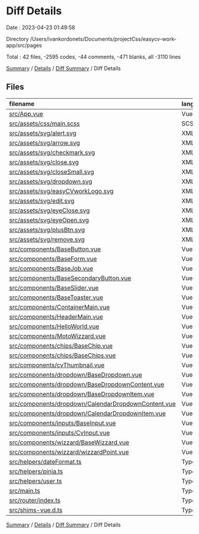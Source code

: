 # Diff Details

Date : 2023-04-23 01:49:58

Directory /Users/ivankordonets/Documents/projectCss/easycv-work-app/src/pages

Total : 42 files,  -2595 codes, -44 comments, -471 blanks, all -3110 lines

[Summary](results.md) / [Details](details.md) / [Diff Summary](diff.md) / Diff Details

## Files
| filename | language | code | comment | blank | total |
| :--- | :--- | ---: | ---: | ---: | ---: |
| [src/App.vue](/src/App.vue) | Vue | -16 | -5 | -3 | -24 |
| [src/assets/css/main.scss](/src/assets/css/main.scss) | SCSS | -18 | 0 | -6 | -24 |
| [src/assets/svg/alert.svg](/src/assets/svg/alert.svg) | XML | -3 | 0 | -1 | -4 |
| [src/assets/svg/arrow.svg](/src/assets/svg/arrow.svg) | XML | -5 | 0 | -1 | -6 |
| [src/assets/svg/checkmark.svg](/src/assets/svg/checkmark.svg) | XML | -3 | 0 | -1 | -4 |
| [src/assets/svg/close.svg](/src/assets/svg/close.svg) | XML | -3 | 0 | -1 | -4 |
| [src/assets/svg/closeSmall.svg](/src/assets/svg/closeSmall.svg) | XML | -3 | 0 | -1 | -4 |
| [src/assets/svg/dropdown.svg](/src/assets/svg/dropdown.svg) | XML | -3 | 0 | -1 | -4 |
| [src/assets/svg/easyCVworkLogo.svg](/src/assets/svg/easyCVworkLogo.svg) | XML | -4 | 0 | -1 | -5 |
| [src/assets/svg/edit.svg](/src/assets/svg/edit.svg) | XML | -3 | 0 | -1 | -4 |
| [src/assets/svg/eyeClose.svg](/src/assets/svg/eyeClose.svg) | XML | -10 | 0 | -1 | -11 |
| [src/assets/svg/eyeOpen.svg](/src/assets/svg/eyeOpen.svg) | XML | -3 | 0 | -1 | -4 |
| [src/assets/svg/plusBtn.svg](/src/assets/svg/plusBtn.svg) | XML | -3 | 0 | -1 | -4 |
| [src/assets/svg/remove.svg](/src/assets/svg/remove.svg) | XML | -3 | 0 | -1 | -4 |
| [src/components/BaseButton.vue](/src/components/BaseButton.vue) | Vue | -44 | 0 | -5 | -49 |
| [src/components/BaseForm.vue](/src/components/BaseForm.vue) | Vue | -337 | -1 | -61 | -399 |
| [src/components/BaseJob.vue](/src/components/BaseJob.vue) | Vue | -186 | 0 | -31 | -217 |
| [src/components/BaseSecondaryButton.vue](/src/components/BaseSecondaryButton.vue) | Vue | -49 | 0 | -8 | -57 |
| [src/components/BaseSlider.vue](/src/components/BaseSlider.vue) | Vue | -133 | 0 | -21 | -154 |
| [src/components/BaseToaster.vue](/src/components/BaseToaster.vue) | Vue | -62 | 0 | -12 | -74 |
| [src/components/ContainerMain.vue](/src/components/ContainerMain.vue) | Vue | -17 | 0 | -3 | -20 |
| [src/components/HeaderMain.vue](/src/components/HeaderMain.vue) | Vue | -119 | 0 | -27 | -146 |
| [src/components/HelloWorld.vue](/src/components/HelloWorld.vue) | Vue | -24 | -29 | -5 | -58 |
| [src/components/MotoWizzard.vue](/src/components/MotoWizzard.vue) | Vue | -93 | 0 | -15 | -108 |
| [src/components/chips/BaseChip.vue](/src/components/chips/BaseChip.vue) | Vue | -52 | 0 | -10 | -62 |
| [src/components/chips/BaseChips.vue](/src/components/chips/BaseChips.vue) | Vue | -141 | 0 | -20 | -161 |
| [src/components/cvThumbnail.vue](/src/components/cvThumbnail.vue) | Vue | -68 | 0 | -12 | -80 |
| [src/components/dropdown/BaseDropdown.vue](/src/components/dropdown/BaseDropdown.vue) | Vue | -258 | -1 | -53 | -312 |
| [src/components/dropdown/BaseDropdownContent.vue](/src/components/dropdown/BaseDropdownContent.vue) | Vue | -32 | 0 | -4 | -36 |
| [src/components/dropdown/BaseDropdownItem.vue](/src/components/dropdown/BaseDropdownItem.vue) | Vue | -45 | 0 | -9 | -54 |
| [src/components/dropdown/CalendarDropdownContent.vue](/src/components/dropdown/CalendarDropdownContent.vue) | Vue | -30 | 0 | -4 | -34 |
| [src/components/dropdown/CalendarDropdownItem.vue](/src/components/dropdown/CalendarDropdownItem.vue) | Vue | -48 | 0 | -10 | -58 |
| [src/components/inputs/BaseInput.vue](/src/components/inputs/BaseInput.vue) | Vue | -216 | -1 | -45 | -262 |
| [src/components/inputs/CvInput.vue](/src/components/inputs/CvInput.vue) | Vue | -151 | -1 | -31 | -183 |
| [src/components/wizzard/BaseWizzard.vue](/src/components/wizzard/BaseWizzard.vue) | Vue | -50 | 0 | -6 | -56 |
| [src/components/wizzard/wizzardPoint.vue](/src/components/wizzard/wizzardPoint.vue) | Vue | -82 | 0 | -12 | -94 |
| [src/helpers/dateFormat.ts](/src/helpers/dateFormat.ts) | TypeScript | -27 | 0 | -4 | -31 |
| [src/helpers/pinia.ts](/src/helpers/pinia.ts) | TypeScript | -12 | 0 | -1 | -13 |
| [src/helpers/user.ts](/src/helpers/user.ts) | TypeScript | -175 | -1 | -31 | -207 |
| [src/main.ts](/src/main.ts) | TypeScript | -11 | 0 | -5 | -16 |
| [src/router/index.ts](/src/router/index.ts) | TypeScript | -48 | -4 | -4 | -56 |
| [src/shims-vue.d.ts](/src/shims-vue.d.ts) | TypeScript | -5 | -1 | -1 | -7 |

[Summary](results.md) / [Details](details.md) / [Diff Summary](diff.md) / Diff Details